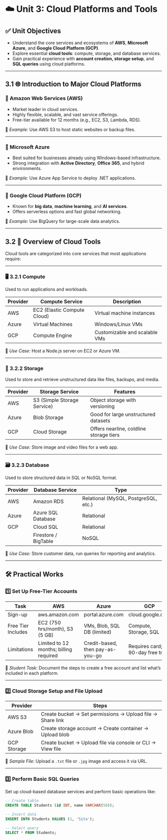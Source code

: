 # ☁️ Unit 3: Cloud Platforms and Tools

## ✅ Unit Objectives

- Understand the core services and ecosystems of **AWS**, **Microsoft Azure**, and **Google Cloud Platform (GCP)**.
- Explore essential **cloud tools**: compute, storage, and database services.
- Gain practical experience with **account creation, storage setup**, and **SQL queries** using cloud platforms.

---

## 3.1 🌐 Introduction to Major Cloud Platforms

### 🔶 Amazon Web Services (AWS)
- Market leader in cloud services.
- Highly flexible, scalable, and vast service offerings.
- Free-tier available for 12 months (e.g., EC2, S3, Lambda, RDS).

📝 *Example:* Use AWS S3 to host static websites or backup files.

---

### 🔷 Microsoft Azure
- Best suited for businesses already using Windows-based infrastructure.
- Strong integration with **Active Directory**, **Office 365**, and hybrid environments.

📝 *Example:* Use Azure App Service to deploy .NET applications.

---

### 🔴 Google Cloud Platform (GCP)
- Known for **big data**, **machine learning**, and **AI services**.
- Offers serverless options and fast global networking.

📝 *Example:* Use BigQuery for large-scale data analytics.

---

## 3.2 🔧 Overview of Cloud Tools

Cloud tools are categorized into core services that most applications require:

---

### 🖥️ 3.2.1 Compute

Used to run applications and workloads.

| Provider | Compute Service           | Description                              |
|----------|---------------------------|------------------------------------------|
| AWS      | EC2 (Elastic Compute Cloud) | Virtual machine instances                |
| Azure    | Virtual Machines           | Windows/Linux VMs                        |
| GCP      | Compute Engine             | Customizable and scalable VMs            |

📝 *Use Case:* Host a Node.js server on EC2 or Azure VM.

---

### 💾 3.2.2 Storage

Used to store and retrieve unstructured data like files, backups, and media.

| Provider | Storage Service            | Features                                 |
|----------|----------------------------|------------------------------------------|
| AWS      | S3 (Simple Storage Service) | Object storage with versioning           |
| Azure    | Blob Storage                | Good for large unstructured datasets     |
| GCP      | Cloud Storage               | Offers nearline, coldline storage tiers  |

📝 *Use Case:* Store image and video files for a web app.

---

### 🗃️ 3.2.3 Database

Used to store structured data in SQL or NoSQL format.

| Provider | Database Service          | Type        |
|----------|---------------------------|-------------|
| AWS      | Amazon RDS                | Relational (MySQL, PostgreSQL, etc.) |
| Azure    | Azure SQL Database        | Relational |
| GCP      | Cloud SQL                 | Relational |
|          | Firestore / BigTable      | NoSQL       |

📝 *Use Case:* Store customer data, run queries for reporting and analytics.

---

## 🛠️ Practical Works

### 1️⃣ Set Up Free-Tier Accounts

| Task | AWS | Azure | GCP |
|------|-----|-------|-----|
| Sign-up | aws.amazon.com | portal.azure.com | cloud.google.com |
| Free Tier Includes | EC2 (750 hrs/month), S3 (5 GB) | VMs, Blob, SQL DB (limited) | Compute, Storage, SQL |
| Limitations | Limited to 12 months; billing required | Credit-based, then pay-as-you-go | Requires card; 90-day free trial |

📝 *Student Task:* Document the steps to create a free account and list what’s included in each platform.

---

### 2️⃣ Cloud Storage Setup and File Upload

| Provider | Steps |
|----------|-------|
| AWS S3 | Create bucket → Set permissions → Upload file → Share link |
| Azure Blob | Create storage account → Create container → Upload blob |
| GCP Storage | Create bucket → Upload file via console or CLI → View file |

📝 *Sample File:* Upload a `.txt` file or `.jpg` image and access it via URL.

---

### 3️⃣ Perform Basic SQL Queries

Set up cloud-based database services and perform basic operations like:

```sql
-- Create table
CREATE TABLE Students (id INT, name VARCHAR(50));

-- Insert data
INSERT INTO Students VALUES (1, 'Sita');

-- Select query
SELECT * FROM Students;
